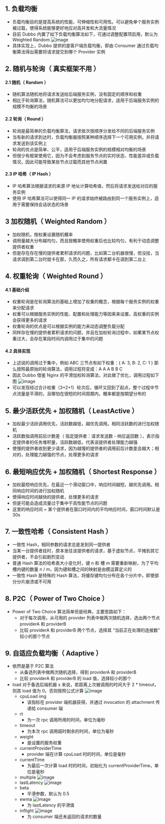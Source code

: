 ## 1. 负载均衡

- 负载均衡目的是提高系统的性能、可伸缩性和可用性。可以避免单个服务实例被过载，使得系统能够更好地应对高并发和大流量情况
- 目前 Dubbo 内置了如下负载均衡算法如下，可通过调整配置项启用，默认为 Weighted Random
  ![image](https://github.com/user-attachments/assets/e0a2f12b-c3f2-47f5-bfeb-95c532b3e22e)
- 具体实现上，Dubbo 提供的是客户端负载均衡，即由 Consumer 通过负载均衡算法得出需要将请求提交到哪个 Provider 实例

## 2. 随机与轮询（ 真实框架不用 ）

#### 2.1 随机（ Random ）

- 随机算法随机地将请求发送给后端服务实例，没有固定的顺序和权重
- 相比于轮询算法，随机算法可以更加均匀地分配请求，适用于后端服务实例的规模不均衡的场景

#### 2.2 轮询（ Round ）

- 轮询是最简单的负载均衡算法，请求依次按顺序分发给不同的后端服务实例
- 当有新的请求到达时，负载均衡器按照某种顺序选择下一个可用实例，并将请求发送到该实例上
- 轮询的优点是简单、公平，适用于后端服务实例的规模相对均衡的场景
- 但很少有框架使用它，因为不会考虑到服务节点的实时状态、性能差异或负载情况，因此可能导致某些节点过载而其他节点闲置

#### 2.3 IP 哈希（ IP Hash ）

- IP 哈希算法根据请求的来源 IP 地址计算哈希值，然后将请求发送给对应的服务实例
- 使用 IP 哈希算法可以使得同一 IP 的请求始终被路由到同一个服务实例上，适用于需要保持会话状态的场景

## 3 加权随机（ Weighted Random ）

- 加权随机，按权重设置随机概率
- 调用量越大分布越均匀，而且按概率使用权重后也比较均匀，有利于动态调整提供者权重
- 但是存在存在慢的提供者累积请求的问题，比如第二台机器很慢，但没挂，当请求调到第二台时就卡在那，久而久之，所有请求都卡在调到第二台上

## 4. 权重轮询（ Weighted Round ）

#### 4.1 基础介绍

- 权重轮询是在轮询算法的基础上增加了权重的概念，根据每个服务实例的权重来分配请求
- 权重可以根据服务实例的性能、配置和处理能力等因素来设置，高权重的实例会获得更多的请求
- 权重轮询的优点是可以根据实例的能力来动态调整负载分配
- 同样存在慢的提供者累积请求的问题，并且在加权轮询过程中，如果某节点权重过大，会存在某段时间内调用过于集中的问题

#### 4.2 具体实现

- 上述说的调用过于集中，例如 ABC 三节点有如下权重：{ A: 3, B: 2, C: 1 } 那么按照最原始的轮询算法，调用过程将变成：A A A B B C
- 因此 Dubbo 借鉴 Nginx 的平滑加权轮询算法，对此做了优化，调用过程如下图
  ![image](https://github.com/user-attachments/assets/db07fc28-0d2e-4f9e-8b9e-d5b7f045594d)
- 可以发现经过合计权重（3+2+1）轮次后，循环又回到了起点，整个过程中节点流量是平滑的，且哪怕在很短的时间周期内，概率都是按期望分布的

## 5. 最少活跃优先 + 加权随机（ LeastActive ）

- 加权最少活跃调用优先，活跃数越低，越优先调用。相同活跃数的进行加权随机
- 活跃数指调用前后计数差（ 指定提供者：请求发送数 - 响应返回数 ），表示指定提供者的任务堆积量，活跃数越低，代表该提供者处理能力越强
- 使慢的提供者收到更少请求，因为越慢的提供者的调用前后计数差会越大；相对的，处理能力越强的节点，处理更多的请求

## 6. 最短响应优先 + 加权随机（ Shortest Response ）

- 加权最短响应优先，在最近一个滑动窗口中，响应时间越短，越优先调用。相同响应时间的进行加权随机
- 使得响应时间越快的提供者，处理更多的请求
- 但是可能会造成流量过于集中于高性能节点的问题
- 这里的响应时间 = 某个提供者在窗口时间内的平均响应时间，窗口时间默认是 30s

## 7. 一致性哈希（ Consistent Hash ）

- 一致性 Hash，相同参数的请求总是发到同一提供者
- 当某一台提供者挂时，原本发往该提供者的请求，基于虚拟节点，平摊到其它提供者，不会引起剧烈变动
- 普通 Hash 算法的哈希表大小变化时，键 n 和 槽 m 需要重新映射，为了平均槽内键的数量 n / m，因为键和槽之间的映射是由模运算定义的
- 一致性 Hash 是特殊的 Hash 算法，将缓存键均匀分布在各个分片中，即使部分分片崩溃或不可用

## 8. P2C（ Power of Two Choice ）

- Power of Two Choice 算法简单但是经典，主要思路如下：
  - 对于每次调用，从可用的 provider 列表中做两次随机选择，选出两个节点 providerA 和 providerB
  - 比较 providerA 和 providerB 两个节点，选择其 “当前正在处理的连接数” 较小的那个节点

## 9. 自适应负载均衡（ Adaptive ）

- 依然是基于 P2C 算法
  - 从备选列表中做两次随机选择，得到 providerA 和 providerB
  - 比较 providerA 和 providerB 的 load 值，选择较小的那个
- load 对于备选后端机器 x 来说，若距离上次被调用的时间大于 2 \* timeout，则其 load 值为 0。否则按照公式计算
  ![image](https://github.com/user-attachments/assets/5337c05c-fbe5-4dd0-ac47-59b65cb3e568)
  - cpuLoad img
    - 该指标在 provider 端机器获得，并通过 invocation 的 attachment 传递给 consumer 端
  - rt
    - 为一次 rpc 调用所用的时间，单位为毫秒
  - timeout
    - 为本次 rpc 调用超时剩余的时间，单位为毫秒
  - weight
    - 是设置的服务权重
  - currentProviderTime
    - provider 端在计算 cpuLoad 时的时间，单位是毫秒
  - currentTime
    - 为最后一次计算 load 时的时间，初始化为 currentProviderTime，单位是毫秒
  - multiple
    ![image](https://github.com/user-attachments/assets/9b19acb4-a255-4a0b-8964-6e418a2aa548)
  - lastLatency
    ![image](https://github.com/user-attachments/assets/937c1cec-3514-4640-976e-ca0f79f0cd57)
  - beta
    - 平滑参数，默认为 0.5
  - ewma
    ![image](https://github.com/user-attachments/assets/7f629c75-8849-4c41-b175-f2fc15d457ca)
    - 为 lastLatency 的平滑值
  - inflight
    ![image](https://github.com/user-attachments/assets/2a0f025b-ea45-4064-8621-9f22478f3cac)
    - 为 consumer 端还未返回的请求的数量
